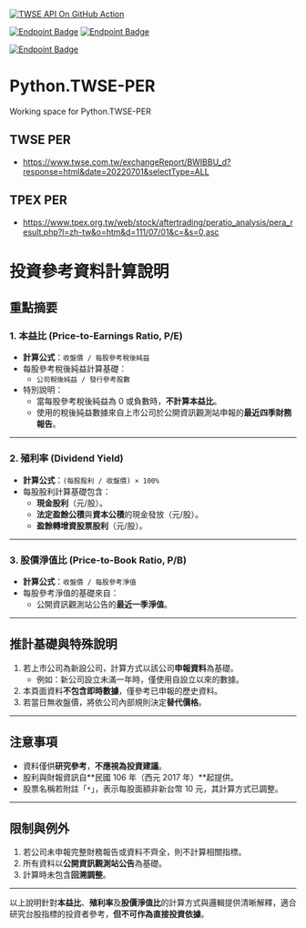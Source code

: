 [![TWSE API On GitHub Action](https://github.com/wenchiehlee/Python.TWSE-PER/actions/workflows/TWSE-API-Action.yaml/badge.svg?branch=main)](https://github.com/wenchiehlee/Python.TWSE-PER/actions/workflows/TWSE-API-Action.yaml)

[![Endpoint Badge](https://img.shields.io/endpoint?url=https://raw.githubusercontent.com/wenchiehlee/Python.TWSE-PER/refs/heads/main/TWSE.json)]()
[![Endpoint Badge](https://img.shields.io/endpoint?url=https://raw.githubusercontent.com/wenchiehlee/Python.TWSE-PER/refs/heads/main/TPEX.json)]()

[![Endpoint Badge](https://img.shields.io/endpoint?url=https://raw.githubusercontent.com/wenchiehlee/Python.TWSE-PER/refs/heads/main/TWSE_TPEX.Json)]()

# Python.TWSE-PER
Working space for Python.TWSE-PER

## TWSE PER
* https://www.twse.com.tw/exchangeReport/BWIBBU_d?response=html&date=20220701&selectType=ALL

## TPEX PER

* https://www.tpex.org.tw/web/stock/aftertrading/peratio_analysis/pera_result.php?l=zh-tw&o=htm&d=111/07/01&c=&s=0,asc



# 投資參考資料計算說明

## 重點摘要

### 1. **本益比 (Price-to-Earnings Ratio, P/E)**
- **計算公式**：`收盤價 / 每股參考稅後純益`
- 每股參考稅後純益計算基礎：
  - `公司稅後純益 / 發行參考股數`
- 特別說明：
  - 當每股參考稅後純益為 0 或負數時，**不計算本益比**。
  - 使用的稅後純益數據來自上市公司於公開資訊觀測站申報的**最近四季財務報告**。

---

### 2. **殖利率 (Dividend Yield)**
- **計算公式**：`(每股股利 / 收盤價) × 100%`
- 每股股利計算基礎包含：
  - **現金股利**（元/股）。
  - **法定盈餘公積**與**資本公積**的現金發放（元/股）。
  - **盈餘轉增資股票股利**（元/股）。

---

### 3. **股價淨值比 (Price-to-Book Ratio, P/B)**
- **計算公式**：`收盤價 / 每股參考淨值`
- 每股參考淨值的基礎來自：
  - 公開資訊觀測站公告的**最近一季淨值**。

---

## 推計基礎與特殊說明
1. 若上市公司為新設公司，計算方式以該公司**申報資料**為基礎。
   - 例如：新公司設立未滿一年時，僅使用自設立以來的數據。
2. 本頁面資料**不包含即時數據**，僅參考已申報的歷史資料。
3. 若當日無收盤價，將依公司內部規則決定**替代價格**。

---

## 注意事項
- 資料僅供**研究參考**，**不應視為投資建議**。
- 股利與財報資訊自**民國 106 年（西元 2017 年）**起提供。
- 股票名稱若附註「`*`」，表示每股面額非新台幣 10 元，其計算方式已調整。

---

## 限制與例外
1. 若公司未申報完整財務報告或資料不齊全，則不計算相關指標。
2. 所有資料以**公開資訊觀測站公告**為基礎。
3. 計算時未包含**回溯調整**。

---

以上說明針對**本益比**、**殖利率**及**股價淨值比**的計算方式與邏輯提供清晰解釋，適合研究台股指標的投資者參考，**但不可作為直接投資依據**。

